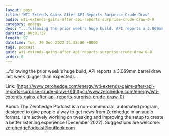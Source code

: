 ```yaml
---
layout: post
title: "WTI Extends Gains After API Reports Surprise Crude Draw"
audio: wti-extends-gains-after-api-reports-surprise-crude-draw-0-0
category: energy
desc: "...following the prior week's huge build, API reports a 3.069mm barrel draw last week (bigger than expected)..."
duration: 00:01:37
length: 97
datetime: Tue, 20 Dec 2022 21:38:00 +0000
tags: podcast
guid: wti-extends-gains-after-api-reports-surprise-crude-draw-0-0
order: 0
---
```

...following the prior week's huge build, API reports a 3.069mm barrel draw last week (bigger than expected)...

Link: [https://www.zerohedge.com/energy/wti-extends-gains-after-api-reports-surprise-crude-draw-0](https://www.zerohedge.com/energy/wti-extends-gains-after-api-reports-surprise-crude-draw-0)

About: The Zerohedge Podcast is a non-commercial, automated program, designed to give people a way to get news from Zerohedge in an audio format.  I am actively working on tweaking and improving the setup to create a better listening experience (December 2022).  Suggestions are welcome: [zerohedgePodcast@outlook.com](mailto:zerohedgePodcast@outlook.com)